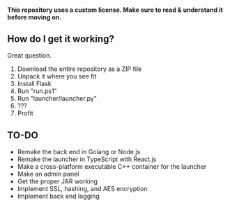 #### This repository uses a custom license. Make sure to read & understand it before moving on.

## How do I get it working?

Great question.
1. Download the entire repository as a ZIP file
2. Unpack it where you see fit
3. Install Flask
4. Run "run.ps1"
5. Run "launcher/launcher.py"
6. ???
7. Profit


## TO-DO

* Remake the back end in Golang or Node.js
* Remake the launcher in TypeScript with React.js
* Make a cross-platform executable C++ container for the launcher
* Make an admin panel
* Get the proper JAR working
* Implement SSL, hashing, and AES encryption
* Implement back end logging
